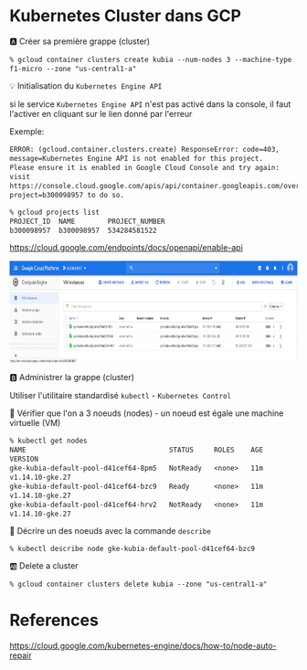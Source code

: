 # Kubernetes Cluster dans GCP


:a: Créer sa première grappe (cluster)


```
% gcloud container clusters create kubia --num-nodes 3 --machine-type f1-micro --zone "us-central1-a"
```

:bulb: Initialisation du `Kubernetes Engine API`

si le service `Kubernetes Engine API` n'est pas activé dans la console, il faut l'activer en cliquant sur le lien donné par l'erreur

Exemple:

```
ERROR: (gcloud.container.clusters.create) ResponseError: code=403, message=Kubernetes Engine API is not enabled for this project. 
Please ensure it is enabled in Google Cloud Console and try again: 
visit https://console.cloud.google.com/apis/api/container.googleapis.com/overview?project=b300098957 to do so.
```

```
% gcloud projects list
PROJECT_ID  NAME        PROJECT_NUMBER
b300098957  b300098957  534284581522
```

https://cloud.google.com/endpoints/docs/openapi/enable-api



<img src="images/GCP-Compute-Engine-DB.png" width="782" height="179" ></img>


:b: Administrer la grappe (cluster)

Utiliser l'utilitaire standardisé `kubectl` - `Kubernetes Control`

:round_pushpin: Vérifier que l'on a 3 noeuds (nodes) - un noeud est égale une machine virtuelle (VM)

```
% kubectl get nodes
NAME                                   STATUS     ROLES    AGE   VERSION
gke-kubia-default-pool-d41cef64-8pm5   NotReady   <none>   11m   v1.14.10-gke.27
gke-kubia-default-pool-d41cef64-bzc9   Ready      <none>   11m   v1.14.10-gke.27
gke-kubia-default-pool-d41cef64-hrv2   NotReady   <none>   11m   v1.14.10-gke.27
```

:round_pushpin: Décrire un des noeuds avec la commande `describe` 

```
% kubectl describe node gke-kubia-default-pool-d41cef64-bzc9
```

:ab: Delete a cluster

```
% gcloud container clusters delete kubia --zone "us-central1-a"
```


# References 

https://cloud.google.com/kubernetes-engine/docs/how-to/node-auto-repair
